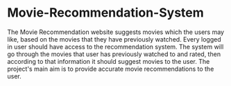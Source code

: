 # Movie-Recommendation-System

The Movie Recommendation website suggests movies which the users may like, based on the movies that they have previously watched. Every logged in user should have access to the recommendation system. The system will go through the movies that user has previously watched to and rated, then according to that information it should suggest movies to the user. The project's main aim is to provide accurate movie recommendations to the user.
